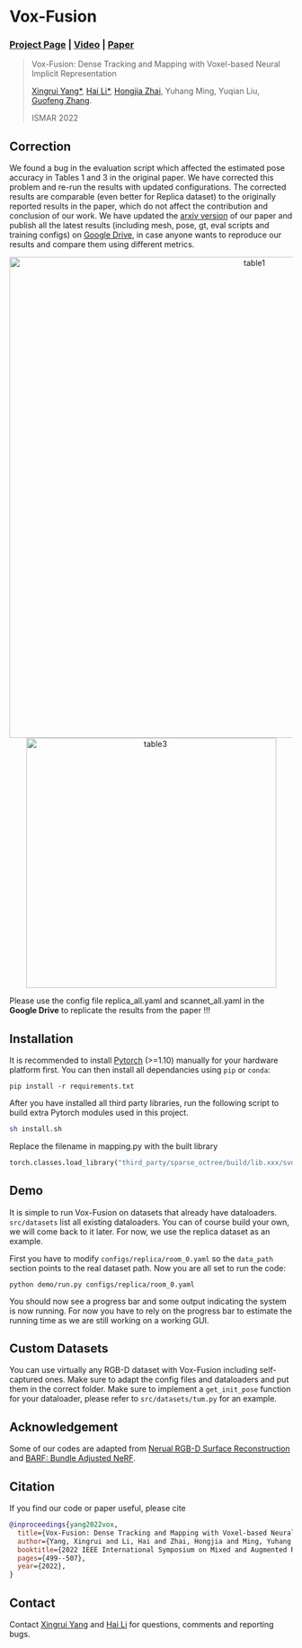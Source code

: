 # Vox-Fusion

### [Project Page](https://zju3dv.github.io/Vox-Fusion/) | [Video](https://youtu.be/Prp28y1b2Qs) | [Paper](https://arxiv.org/abs/2210.15858)


> Vox-Fusion: Dense Tracking and Mapping with Voxel-based Neural Implicit Representation 
> 
> [Xingrui Yang*](https://yangxingrui.com/), [Hai Li*](https://garylidd.github.io/), [Hongjia Zhai](https://zhaihongjia.github.io/), Yuhang Ming, Yuqian Liu, [Guofeng Zhang](http://www.cad.zju.edu.cn/home/gfzhang/). 
> 
> ISMAR 2022

## Correction
We found a bug in the evaluation script which affected the estimated pose accuracy in Tables 1 and 3 in the original paper. We have corrected this problem and re-run the results with updated configurations. The corrected results are comparable (even better for Replica dataset) to the originally reported results in the paper, which do not affect the contribution and conclusion of our work. We have updated the [arxiv version](https://arxiv.org/abs/2210.15858) of our paper and publish all the latest results (including mesh, pose, gt, eval scripts and training configs) on [Google Drive](https://drive.google.com/drive/folders/15bwoX44uh1YCsMT4F3Td9n1h2qiUOuVG?usp=share_link), in case anyone wants to reproduce our results and compare them using different metrics.

<p align="center">
<img width="856" alt="table1" src="https://github.com/zju3dv/Vox-Fusion/assets/48756786/d6ad3115-786a-4dc3-b6d7-14b46b5da976">
<img width="445" alt="table3" src="https://github.com/zju3dv/Vox-Fusion/assets/48756786/df18a2cb-b37f-417e-9228-b4e3358034b7">
</p>

Please use the config file replica_all.yaml and scannet_all.yaml in the **Google Drive** to replicate the results from the paper !!!

## Installation

It is recommended to install [Pytorch](https://pytorch.org/get-started/locally/) (>=1.10) manually for your hardware platform first. You can then install all dependancies using `pip` or `conda`:

```
pip install -r requirements.txt
```

After you have installed all third party libraries, run the following script to build extra Pytorch modules used in this project.

```bash
sh install.sh
```


Replace the filename in mapping.py with the built library
```python
torch.classes.load_library("third_party/sparse_octree/build/lib.xxx/svo.xxx.so")
```


## Demo

It is simple to run Vox-Fusion on datasets that already have dataloaders. `src/datasets` list all existing dataloaders. You can of course build your own, we will come back to it later. For now, we use the replica dataset as an example. 

First you have to modify `configs/replica/room_0.yaml` so the `data_path` section points to the real dataset path. Now you are all set to run the code:

```
python demo/run.py configs/replica/room_0.yaml
```

You should now see a progress bar and some output indicating the system is now running. For now you have to rely on the progress bar to estimate the running time as we are still working on a working GUI.

## Custom Datasets

You can use virtually any RGB-D dataset with Vox-Fusion including self-captured ones. Make sure to adapt the config files and dataloaders and put them in the correct folder. Make sure to implement a `get_init_pose` function for your dataloader, please refer to `src/datasets/tum.py` for an example.

## Acknowledgement

Some of our codes are adapted from [Nerual RGB-D Surface Reconstruction](https://dazinovic.github.io/neural-rgbd-surface-reconstruction/) and [BARF: Bundle Adjusted NeRF](https://github.com/chenhsuanlin/bundle-adjusting-NeRF/blob/main/camera.py).

## Citation

If you find our code or paper useful, please cite

```bibtex
@inproceedings{yang2022vox,
  title={Vox-Fusion: Dense Tracking and Mapping with Voxel-based Neural Implicit Representation},
  author={Yang, Xingrui and Li, Hai and Zhai, Hongjia and Ming, Yuhang and Liu, Yuqian and Zhang, Guofeng},
  booktitle={2022 IEEE International Symposium on Mixed and Augmented Reality (ISMAR)},
  pages={499--507},
  year={2022},
}
```

## Contact
Contact [Xingrui Yang](mailto:xingruiy@gmail.com) and [Hai Li](mailto:gary_li@zju.edu.cn) for questions, comments and reporting bugs.
